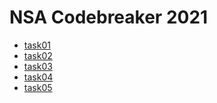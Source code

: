 # NSA Codebreaker 2021

* [task01]
* [task02]
* [task03]
* [task04]
* [task05]

[task01]: https://github.com/colton-gabertan/NSACodeBreaker2021/blob/task01/README.md
[task02]: https://github.com/colton-gabertan/NSACodeBreaker2021/blob/task02/README.md
[task03]: https://github.com/colton-gabertan/NSACodeBreaker2021/blob/task03/README.md
[task04]: https://github.com/colton-gabertan/NSACodeBreaker2021/blob/task04/README.md
[task05]: https://github.com/colton-gabertan/NSACodeBreaker2021/blob/task05/README.md

